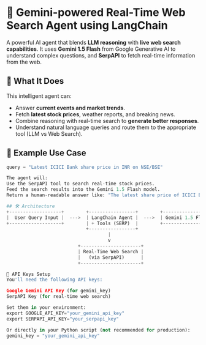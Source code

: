 # 🤖 Gemini-powered Real-Time Web Search Agent using LangChain

A powerful AI agent that blends **LLM reasoning** with **live web search capabilities**. It uses **Gemini 1.5 Flash** from Google Generative AI to understand complex questions, and **SerpAPI** to fetch real-time information from the web.

## 🧠 What It Does

This intelligent agent can:
- Answer **current events and market trends**.
- Fetch **latest stock prices**, weather reports, and breaking news.
- Combine reasoning with real-time search to **generate better responses**.
- Understand natural language queries and route them to the appropriate tool (LLM vs Web Search).

## 📸 Example Use Case
```python
query = "Latest ICICI Bank share price in INR on NSE/BSE"

The agent will:
Use the SerpAPI tool to search real-time stock prices.
Feed the search results into the Gemini 1.5 Flash model.
Return a human-readable answer like: "The latest share price of ICICI Bank is ₹1,112.25 on NSE."

## 🛠 Architecture
+-------------------+        +-----------------+        +------------------+
|  User Query Input |  --->  | LangChain Agent |  --->  | Gemini 1.5 Flash |
+-------------------+        | + Tools (SERP)  |        +------------------+
                             +-----------------+
                                     |
                                     v
                          +----------------------+
                          | Real-Time Web Search |
                          |   (via SerpAPI)      |
                          +----------------------+

🔐 API Keys Setup
You'll need the following API keys:

Google Gemini API Key (for gemini_key)
SerpAPI Key (for real-time web search)

Set them in your environment:
export GOOGLE_API_KEY="your_gemini_api_key"
export SERPAPI_API_KEY="your_serpapi_key"

Or directly in your Python script (not recommended for production):
gemini_key = "your_gemini_api_key"
